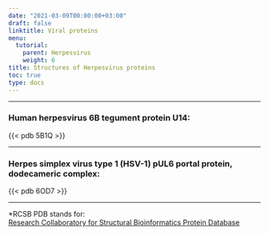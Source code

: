 ```yaml
---
date: "2021-03-09T00:00:00+03:00"
draft: false
linktitle: Viral proteins
menu:
  tutorial:
    parent: Herpesvirus
    weight: 6
title: Structures of Herpesvirus proteins
toc: true
type: docs
---
```


---


### Human herpesvirus 6B tegument protein U14:

{{< pdb 5B1Q >}}

---

### Herpes simplex virus type 1 (HSV-1) pUL6 portal protein, dodecameric complex:

{{< pdb 6OD7 >}}

---

*RCSB PDB stands for:<br>[Research Collaboratory for Structural Bioinformatics Protein Database](https://www.rscb.org 'RSCB Homepage')
